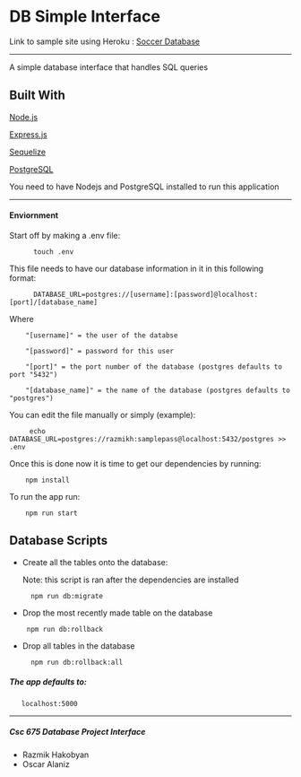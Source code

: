 # DB Simple Interface


Link to sample site using Heroku : [Soccer Database](https://spring18-csc675soccerdb.herokuapp.com/)

----------------------------------------------------------
A simple database interface that handles SQL queries

## Built With


   [Node.js](https://nodejs.org/en/)
   
   [Express.js](https://expressjs.com/)
   
   [Sequelize](http://docs.sequelizejs.com/)
   
   [PostgreSQL](https://www.postgresql.org/)
   
   You need to have Nodejs and PostgreSQL installed to run this application
   
---------------------------------------------------------------------   
#### Enviornment
Start off by making a .env file:

          touch .env
   
This file needs to have our database information in it in this following format:

          DATABASE_URL=postgres://[username]:[password]@localhost:[port]/[database_name]
          
          
Where   
         
        "[username]" = the user of the databse

        "[password]" = password for this user
        
        "[port]" = the port number of the database (postgres defaults to port "5432")
        
        "[database_name]" = the name of the database (postgres defaults to "postgres")
        
You can edit the file manually or simply (example): 

         echo DATABASE_URL=postgres://razmikh:samplepass@localhost:5432/postgres >> .env



Once this is done now it is time to get our dependencies by running:
  
        npm install

To run the app run:

        npm run start
## Database Scripts

* Create all the tables onto the database:
      
     Note: this script is ran after the dependencies are installed
             
        npm run db:migrate
        
 * Drop the most recently made table on the database
 
        npm run db:rollback
        
* Drop all tables in the database

        npm run db:rollback:all

##### The app defaults to: 

       localhost:5000

---------------------------------

##### Csc 675 Database Project Interface
   
   * Razmik Hakobyan
   * Oscar Alaniz
